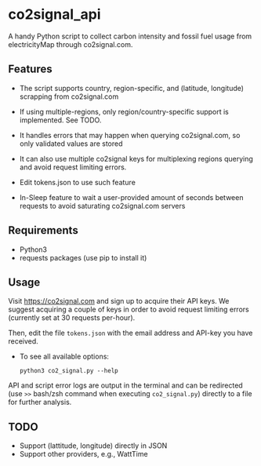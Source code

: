 # co2signal_api
A handy Python script to collect carbon intensity and fossil fuel usage from electricityMap through co2signal.com.

## Features
* The script supports country, region-specific, and (latitude, longitude) scrapping from co2signal.com
 * If using multiple-regions, only region/country-specific support is implemented. See TODO.

* It handles errors that may happen when querying co2signal.com, so only validated values are stored
* It can also use multiple co2signal keys for multiplexing regions querying and avoid request limiting errors.
 * Edit tokens.json to use such feature
* In-Sleep feature to wait a user-provided amount of seconds between requests to avoid saturating co2signal.com servers
 
 ## Requirements
 
 * Python3
 * requests packages (use pip to install it)
 
## Usage

Visit https://co2signal.com and sign up to acquire their API keys. We suggest acquiring a couple of keys in order to avoid request limiting errors (currently set at 30 requests per-hour).

Then, edit the file ```tokens.json``` with the email address and API-key you have received.

* To see all available options:
   ```
   python3 co2_signal.py --help
   ```

API and script error logs are output in the terminal and can be redirected (use ```>>``` bash/zsh command when executing ```co2_signal.py```) directly to a file for further analysis.

## TODO
* Support (lattitude, longitude) directly in JSON
* Support other providers, e.g., WattTime
